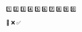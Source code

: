 <!--
 * @Author: jamie jamie.cheng@yuansuan.com
 * @Date: 2025-03-13 14:15:00
 * @LastEditors: jamie jamie.cheng@yuansuan.com
 * @LastEditTime: 2025-03-13 14:17:13
 * @FilePath: \cjmLearn\ts\储备图标.md
 * @Description: 这是默认设置,请设置`customMade`, 打开koroFileHeader查看配置 进行设置: https://github.com/OBKoro1/koro1FileHeader/wiki/%E9%85%8D%E7%BD%AE
-->

1️⃣
2️⃣
3️⃣
4️⃣
5️⃣
6️⃣
7️⃣
8️⃣
9️⃣
0️⃣

🔴
❌
✅
